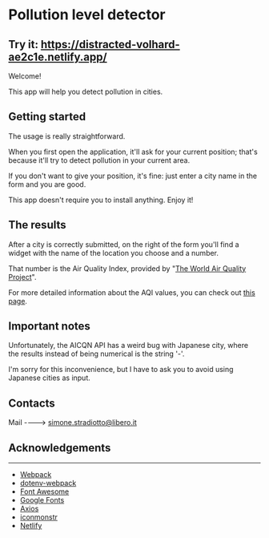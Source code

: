 # Pollution level detector

## Try it: https://distracted-volhard-ae2c1e.netlify.app/

Welcome!

This app will help you detect pollution in cities.

## Getting started


The usage is really straightforward.

When you first open the application, it'll ask for your current position; that's because it'll try to detect pollution in your current area.

If you don't want to give your position, it's fine: just enter a city name in the form and you are good.

This app doesn't require you to install anything. Enjoy it!

## The results


After a city is correctly submitted, on the right of the form you'll find a widget with the name of the location you choose and a number.

That number is the Air Quality Index, provided by "[The World Air Quality Project](https://aqicn.org/map/world/)".

For more detailed information about the AQI values, you can check out [this page](https://aqicn.org/scale/).

## Important notes

Unfortunately, the AICQN API has a weird bug with Japanese city, where the results instead of being numerical is the string '-'. 

I'm sorry for this inconvenience, but I have to ask you to avoid using Japanese cities as input.

## Contacts


Mail ----> [simone.stradiotto@libero.it](mailto:simone.stradiotto@libero.it)

## Acknowledgements

---

- [Webpack](https://webpack.js.org/)
- [dotenv-webpack](https://www.npmjs.com/package/dotenv-webpack)
- [Font Awesome](https://fontawesome.com/)
- [Google Fonts](https://fonts.google.com/)
- [Axios](https://axios-http.com/)
- [iconmonstr](https://iconmonstr.com/)
- [Netlify](https://www.netlify.com/)
